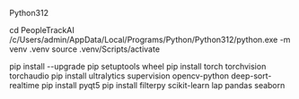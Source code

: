 Python312

cd PeopleTrackAI
/c/Users/admin/AppData/Local/Programs/Python/Python312/python.exe -m venv .venv
source .venv/Scripts/activate

pip install --upgrade pip setuptools wheel
pip install torch torchvision torchaudio
pip install ultralytics supervision opencv-python deep-sort-realtime
pip install pyqt5
pip install filterpy scikit-learn lap pandas seaborn


